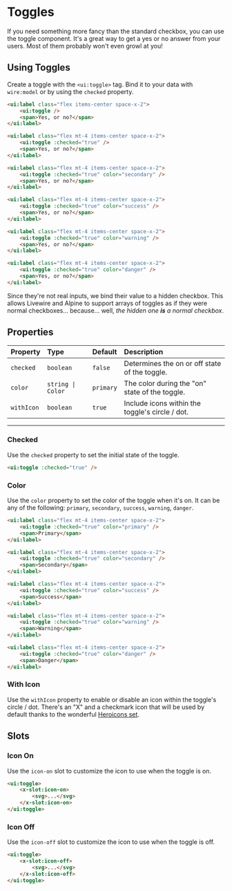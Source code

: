 # Toggles

If you need something more fancy than the standard checkbox, you can use the toggle component. It's
a great way to get a yes or no answer from your users. Most of them probably won't even growl at you!

## Using Toggles

Create a toggle with the `<ui:toggle>` tag. Bind it to your data with `wire:model` or by using the `checked` property.

```html +demo
<ui:label class="flex items-center space-x-2">
    <ui:toggle />
    <span>Yes, or no?</span>
</ui:label>

<ui:label class="flex mt-4 items-center space-x-2">
    <ui:toggle :checked="true" />
    <span>Yes, or no?</span>
</ui:label>

<ui:label class="flex mt-4 items-center space-x-2">
    <ui:toggle :checked="true" color="secondary" />
    <span>Yes, or no?</span>
</ui:label>

<ui:label class="flex mt-4 items-center space-x-2">
    <ui:toggle :checked="true" color="success" />
    <span>Yes, or no?</span>
</ui:label>

<ui:label class="flex mt-4 items-center space-x-2">
    <ui:toggle :checked="true" color="warning" />
    <span>Yes, or no?</span>
</ui:label>

<ui:label class="flex mt-4 items-center space-x-2">
    <ui:toggle :checked="true" color="danger" />
    <span>Yes, or no?</span>
</ui:label>
```

Since they're not real inputs, we bind their value to a hidden checkbox. This allows Livewire and Alpine to support arrays of toggles as if they were normal checkboxes... because... well, _the hidden one **is** a normal checkbox_.

## Properties

| Property | Type | Default | Description |
|:---|:---|:---|:---|
| `checked` | `boolean` | `false` | Determines the on or off state of the toggle. |
| `color` | `string \| Color` | `primary` | The color during the "on" state of the toggle. |
| `withIcon` | `boolean` | `true` | Include icons within the toggle's circle / dot. |

---

### Checked
Use the `checked` property to set the initial state of the toggle.

```html
<ui:toggle :checked="true" />
```

### Color

Use the `color` property to set the color of the toggle when it's on. It can be any of the following:
`primary`, `secondary`, `success`, `warning`, `danger`.

```html +demo
<ui:label class="flex mt-4 items-center space-x-2">
    <ui:toggle :checked="true" color="primary" />
    <span>Primary</span>
</ui:label>

<ui:label class="flex mt-4 items-center space-x-2">
    <ui:toggle :checked="true" color="secondary" />
    <span>Secondary</span>
</ui:label>

<ui:label class="flex mt-4 items-center space-x-2">
    <ui:toggle :checked="true" color="success" />
    <span>Success</span>
</ui:label>

<ui:label class="flex mt-4 items-center space-x-2">
    <ui:toggle :checked="true" color="warning" />
    <span>Warning</span>
</ui:label>

<ui:label class="flex mt-4 items-center space-x-2">
    <ui:toggle :checked="true" color="danger" />
    <span>Danger</span>
</ui:label>
```


### With Icon

Use the `withIcon` property to enable or disable an icon within the toggle's circle / dot.
There's an "X" and a checkmark icon that will be used by default thanks to the wonderful [Heroicons set](https://heroicons.com).


## Slots
### Icon On
Use the `icon-on` slot to customize the icon to use when the toggle is on.

```html
<ui:toggle>
    <x-slot:icon-on>
        <svg>...</svg>
    </x-slot:icon-on>
</ui:toggle>
```

### Icon Off
Use the `icon-off` slot to customize the icon to use when the toggle is off.

```html
<ui:toggle>
    <x-slot:icon-off>
        <svg>...</svg>
    </x-slot:icon-off>
</ui:toggle>
```
